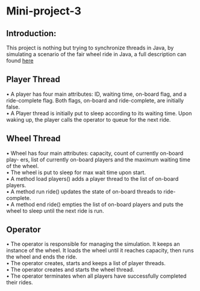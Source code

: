 # Mini-project-3
## Introduction:
  This project is nothing but trying to synchronize threads in Java, by simulating a scenario of the fair wheel ride in Java, a full description can found [here](https://github.com/AbdullahKady/thread-synchronization/blob/master/DOCS/description.pdf)


## Player Thread
• A player has four main attributes: ID, waiting time, on-board flag, and a ride-complete flag. Both flags, on-board and ride-complete, are initially false.<br>
• A Player thread is initially put to sleep according to its waiting time. Upon waking up, the player calls the operator to queue for the next ride.<br>
## Wheel Thread
• Wheel has four main attributes: capacity, count of currently on-board play- ers, list of currently on-board players and the maximum waiting time of the wheel.<br>
• The wheel is put to sleep for max wait time upon start.<br>
• A method load players() adds a player thread to the list of on-board players.<br>
• A method run ride() updates the state of on-board threads to ride-complete.<br>
• A method end ride() empties the list of on-board players and puts the wheel to sleep until the next ride is run.<br>
## Operator
• The operator is responsible for managing the simulation. It keeps an instance of the wheel. It loads the wheel until it reaches capacity, then runs the wheel and ends the ride.<br>
• The operator creates, starts and keeps a list of player threads.<br>
• The operator creates and starts the wheel thread.<br>
• The operator terminates when all players have successfully completed their rides.<br>
